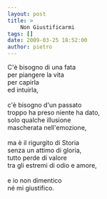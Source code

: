 ```yaml
---
layout: post
title: >
    Non Giustificarmi
tags: []
date: 2009-03-25 18:52:00
author: pietro
---
```

C'è bisogno di una fata<br/>per piangere la vita<br/>per capirla<br/>ed intuirla,<br/><br/>c'è bisogno d'un passato<br/>troppo ha preso niente ha dato,<br/>solo qualche illusione<br/>mascherata nell'emozione,<br/><br/>ma è il rigurgito di Storia<br/>senza un attimo di gloria,<br/>tutto perde di valore<br/>tra gli estremi di odio e amore,<br/><br/>e io non dimentico<br/>né mi giustifico.
